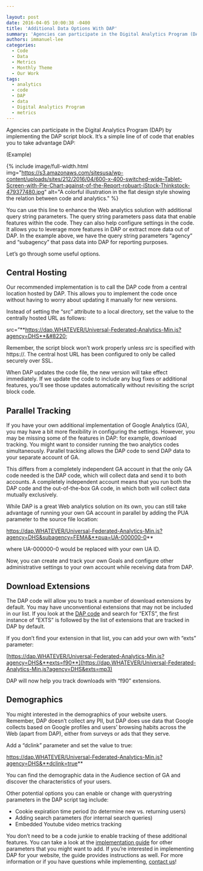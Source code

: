 ```yaml
---

layout: post
date: 2016-04-05 10:00:38 -0400
title: 'Additional Data Options With DAP'
summary: 'Agencies can participate in the Digital Analytics Program (DAP) by implementing the DAP script block. It&rsquo;s a simple line of of code that enables you to take advantage DAP\: (Example) &amp;lt;script language=&amp;#8221;javascript&amp;#8221; id=&amp;#8221;_fed_an_ua_tag&amp;#8221; src=&amp;#8221;https\://dap.digitalgov.gov/Universal-Federated-Analytics-Min.js?agency=DHS&amp;amp;subagency=FEMA&amp;#8221;&amp;gt;&amp;lt;/script&amp;gt; You can use this line to enhance the Web analytics solution with additional query string parameters. The query string parameters pass'
authors: immanuel-lee
categories:
  - Code
  - Data
  - Metrics
  - Monthly Theme
  - Our Work
tags:
  - analytics
  - code
  - DAP
  - data
  - Digital Analytics Program
  - metrics
---
```


Agencies can participate in the Digital Analytics Program (DAP) by implementing the DAP script block. It’s a simple line of of code that enables you to take advantage DAP:

(Example)
  
 
{% include image/full-width.html img="https://s3.amazonaws.com/sitesusa/wp-content/uploads/sites/212/2016/04/600-x-400-switched-wide-Tablet-Screen-with-Pie-Chart-against-of-the-Report-robuart-iStock-Thinkstock-479377480.jpg" alt="A colorful illustration in the flat design style showing the relation between code and analytics." %} 

You can use this line to enhance the Web analytics solution with additional query string parameters. The query string parameters pass data that enable features within the code. They can also help configure settings in the code. It allows you to leverage more features in DAP or extract more data out of DAP. In the example above, we have the query string parameters “agency” and “subagency” that pass data into DAP for reporting purposes.

Let’s go through some useful options.

## Central Hosting

Our recommended implementation is to call the DAP code from a central location hosted by DAP. This allows you to implement the code once without having to worry about updating it manually for new versions.

Instead of setting the “src” attribute to a local directory, set the value to the centrally hosted URL as follows:

src=&#8221;**https://dap.WHATEVER/Universal-Federated-Analytics-Min.js?agency=DHS**&#8220;

Remember, the script block won’t work properly unless _src_ is specified with https://. The central host URL has been configured to only be called securely over SSL.

When DAP updates the code file, the new version will take effect immediately. If we update the code to include any bug fixes or additional features, you’ll see those updates automatically without revisiting the script block code.

## Parallel Tracking

If you have your own additional implementation of Google Analytics (GA), you may have a bit more flexibility in configuring the settings. However, you may be missing some of the features in DAP: for example, download tracking. You might want to consider running the two analytics codes simultaneously. Parallel tracking allows the DAP code to send DAP data to your separate account of GA.

This differs from a completely independent GA account in that the only GA code needed is the DAP code, which will collect data and send it to both accounts. A completely independent account means that you run both the DAP code and the out-of-the-box GA code, in which both will collect data mutually exclusively.

While DAP is a great Web analytics solution on its own, you can still take advantage of running your own GA account in parallel by adding the PUA parameter to the source file location:

https://dap.WHATEVER/Universal-Federated-Analytics-Min.js?agency=DHS&subagency=FEMA&**pua=UA-000000-0**

where UA-000000-0 would be replaced with your own UA ID.

Now, you can create and track your own Goals and configure other administrative settings to your own account while receiving data from DAP.

## Download Extensions

The DAP code will allow you to track a number of download extensions by default. You may have unconventional extensions that may not be included in our list. If you look at the [DAP code](https://dap.WHATEVER/Universal-Federated-Analytics-Min.js) and search for “EXTS”, the first instance of “EXTS” is followed by the list of extensions that are tracked in DAP by default.

If you don’t find your extension in that list, you can add your own with “exts” parameter:

[https://dap.WHATEVER/Universal-Federated-Analytics-Min.js?agency=DHS&**exts=f90**](https://dap.WHATEVER/Universal-Federated-Analytics-Min.js?agency=DHS&exts=mp3)

DAP will now help you track downloads with “f90” extensions.

## Demographics

You might interested in the demographics of your website users. Remember, DAP doesn’t collect any PII, but DAP does use data that Google collects based on Google profiles and users’ browsing habits across the Web (apart from DAP), either from surveys or ads that they serve.

Add a “dclink” parameter and set the value to true:

https://dap.WHATEVER/Universal-Federated-Analytics-Min.js?agency=DHS&**dclink=true**

You can find the demographic data in the Audience section of GA and discover the characteristics of your users.

Other potential options you can enable or change with querystring parameters in the DAP script tag include:

  * Cookie expiration time period (to determine new vs. returning users)
  * Adding search parameters (for internal search queries)
  * Embedded Youtube video metrics tracking

You don’t need to be a code junkie to enable tracking of these additional features. You can take a look at the [implementation guide](https://s3.amazonaws.com/sitesusa/wp-content/uploads/sites/212/2014/05/QuickGuide-Sept-2015.pdf) for other parameters that you might want to add. If you’re interested in implementing DAP for your website, the guide provides instructions as well. For more information or if you have questions while implementing, [contact us](mailto:dap@support.WHATEVER)!